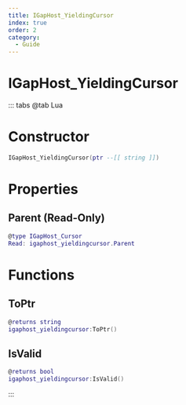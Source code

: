 ```yaml
---
title: IGapHost_YieldingCursor
index: true
order: 2
category:
  - Guide
---
```


# IGapHost_YieldingCursor

::: tabs
@tab Lua
# Constructor
```lua
IGapHost_YieldingCursor(ptr --[[ string ]])
```
# Properties
## Parent (Read-Only)
```lua
@type IGapHost_Cursor
Read: igaphost_yieldingcursor.Parent
```
# Functions
## ToPtr
```lua
@returns string
igaphost_yieldingcursor:ToPtr()
```
## IsValid
```lua
@returns bool
igaphost_yieldingcursor:IsValid()
```

:::